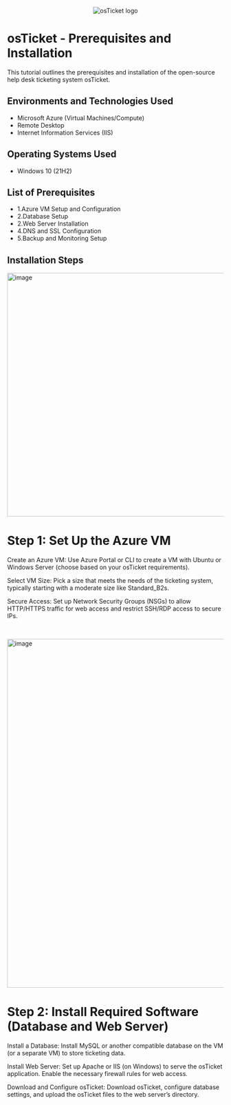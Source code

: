 <p align="center">
<img src="https://i.imgur.com/Clzj7Xs.png" alt="osTicket logo"/>
</p>

<h1>osTicket - Prerequisites and Installation</h1>
This tutorial outlines the prerequisites and installation of the open-source help desk ticketing system osTicket.<br />



<h2>Environments and Technologies Used</h2>

- Microsoft Azure (Virtual Machines/Compute)
- Remote Desktop
- Internet Information Services (IIS)

<h2>Operating Systems Used </h2>

- Windows 10</b> (21H2)

<h2>List of Prerequisites</h2>

- 1.Azure VM Setup and Configuration
- 2.Database Setup
- 2.Web Server Installation
- 4.DNS and SSL Configuration
- 5.Backup and Monitoring Setup

<h2>Installation Steps</h2>

<p>
<img width="565" alt="image" src="https://github.com/user-attachments/assets/fb77783d-c772-4ac9-886d-1518938314fd">
</p>
<p>
<h1>Step 1: Set Up the Azure VM</h1>
  
  Create an Azure VM: Use Azure Portal or CLI to create a VM with Ubuntu or Windows Server (choose based on your osTicket requirements).

  Select VM Size: Pick a size that meets the needs of the ticketing system, typically starting with a moderate size like Standard_B2s.

  Secure Access: Set up Network Security Groups (NSGs) to allow HTTP/HTTPS traffic for web access and restrict SSH/RDP access to secure IPs.
</p>
<br />

<p>
<img width="809" alt="image" src="https://github.com/user-attachments/assets/dba6b50a-f8a2-4f93-8191-caca673a0f16">
</p>
<p>
<h1>Step 2: Install Required Software (Database and Web Server)</h1>
  
  Install a Database: Install MySQL or another compatible database on the VM (or a separate VM) to store ticketing data.
  
  Install Web Server: Set up Apache or IIS (on Windows) to serve the osTicket application. Enable the necessary firewall rules for web access.
  
  Download and Configure osTicket: Download osTicket, configure database settings, and upload the osTicket files to the web server’s directory.

